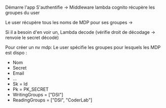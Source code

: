 Démarre l'app
S'authentifie -> Middleware lambda cognito récupère les groupes du user

Le user récupère tous les noms de MDP pour ses groupes -> 

Si il a besoin d'en voir un, Lambda decode (vérifie droit de décodage -> renvoie le secret décodé) 

Pour créer un nv mdp:
Le user spécifie les groupes pour lesquels les MDP est dispo :
 * Nom
 * Secret
 * Email
 * ...
 * Sk = Id
 * Pk = PK_SECRET
 * WritingGroups = ["DSI"]
 * ReadingGroups = ["DSI", "CoderLab"]


